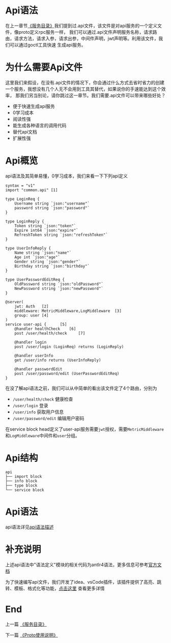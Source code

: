 # Api语法
在上一章节[《服务目录》](./service-structure.md)我们提到过.api文件，该文件是对api服务的一个定义文件，像proto定义rpc服务一样，
我们可以通过.api文件声明服务名称，请求路由，请求方法，请求入参，请求出参，中间件声明，jwt声明等。利用该文件，我们可以通过goctl工具快速
生成api服务。

# 为什么需要Api文件
这里我们来假设，在没有.api文件的情况下，你会通过什么方式去省时省力的创建一个服务，我想没有几个人无不会用到工具其替代，如果说你的手速能达到这个效率，
那我们另当别论，请你跳过这一章节。我们需要.api文件可以带来哪些好处？
* 便于快速生成api服务
* 0学习成本
* 阅读性强
* 能生成各种语言的调用代码
* 替代api文档
* 扩展性强

# Api概览
api语法及其简单易懂，0学习成本，我们来看一下下列api定义

``` text
syntax = "v1"
import "common.api" [1]

type LoginReq {
    Username string `json:"username"`
    password string `json:"password"`
}

type LoginReply {
    Token string `json:"token"`
    Expire int64 `json:"expire"`
    RefreshToken string `json:"refreshToken"`
}

type UserInfoReply {
    Name string `json:"name"`
    Age int `json:"age"`
    Gender string `json:"gender"`
    Birthday string `json:"birthday"`
}

type UserPasswordEditReq {
    OldPassword string `json:"oldPassword"`
    NewPassword string `json:"newPassword"`
}

@server(
    jwt: Auth   [2]
    middleware: MetricMiddleware,LogMiddleware  [3]
    group: user [4]
)
service user-api {      [5]
    @handler healthCheck    [6]
    post /user/health/check     [7]

    @handler login
    post /user/login (LoginReq) returns (LoginReply)

    @handler userInfo
    get /user/info returns (UserInfoReply)

    @handler passwordEdit
    post /user/password/edit (UserPasswordEditReq)
}
```

在没了解api语法之前，我们可以从中简单的看出该文件定了4个路由，分别为

* `/user/health/check` 健康检查
* `/user/login` 登录
* `/user/info` 获取用户信息
* `/user/password/edit` 编辑用户密码

在service block head定义了user-api服务需要`jwt`授权，需要`MetricMiddleware`和`LogMiddleware`中间件和`user`分组。

# Api结构

```tetx
api
├── import block
├── info block
├── type block
└── service block
```

# Api语法
api语法详见[api语法描述](https://github.com/tal-tech/go-zero/blob/master/tools/goctl/api/parser/readme.md)

# 补充说明
上述api语法中"语法定义"模块的相关代码为antlr4语法，更多信息可参考[官方文档](https://www.antlr.org/)

为了快速编写api文件，我们开发了idea、vsCode插件，该插件提供了高亮、跳转、模板、格式化等功能，[点击这里](https://github.com/tal-tech/goctl-plugins) 查看更多详情

# End

上一篇 [《服务目录》](./service-structure.md)

下一篇 [《Proto使用说明》](./proto-rule.md)